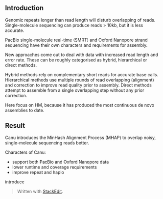 ## Introduction
Genomic repeats longer than read length will disturb overlapping of reads. Single-molecule sequencing can produce reads > 10kb, but it is less accurate.

PacBio single-molecule real-time (SMRT) and Oxford Nanopore strand sequencing have their own characters and requirements for assembly. 

New approaches come out to deal with data with increased read length and error rate. These can be roughly categorised as hybrid, hierarchical or direct methods.

Hybrid methods rely on complementary short reads for accurate base calls.
Hierarchical methods use multiple rounds of read  overlapping (alignment) and correction to improve read quality prior to assembly.
Direct methods attempt to assemble from a single overlapping step without any prior correction.

Here focus on HM, because it has produced the most continuous de novo assemblies to date.

## Result
Canu introduces the MinHash Alignment Process (MHAP) to overlap noisy, single-molecule sequencing reads better.

Characters of Canu:
- support both PacBio and Oxford Nanopore data
- lower runtime and coverage requirements
- improve repeat and haplo

introduce 


> Written with [StackEdit](https://stackedit.io/).
<!--stackedit_data:
eyJoaXN0b3J5IjpbLTI2MDkyNDMwNywxNjgzOTkyMTQ2LC0zMD
gzMTFdfQ==
-->